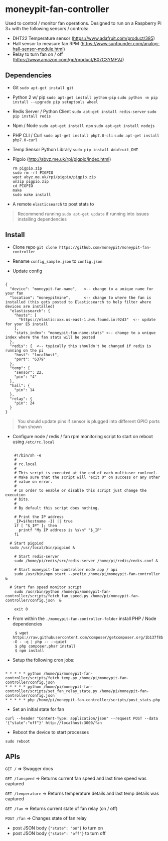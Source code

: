 # moneypit-fan-controller

Used to control / monitor fan operations.  Designed to run on a Raspberry Pi 3+ with the following sensors / controls:

- DHT22 Temperature sensor (https://www.adafruit.com/product/385)
- Hall sensor to measure fan RPM (https://www.sunfounder.com/analog-hall-sensor-module.html)
- Relay to turn fan on / off (https://www.amazon.com/gp/product/B07C3YMFVJ)


## Dependencies

- Git
   `sudo apt-get install git`

- Python 2 w/ pip
  `sudo apt-get install python-pip`
  `sudo python -m pip install --upgrade pip setuptools wheel`

- Redis Server / Python Client
   `sudo apt-get install redis-server`
   `sudo pip install redis`

- Npm / Node
   `sudo apt-get install npm`
   `sudo apt-get install nodejs`

- PHP CLI / Curl
   `sudo apt-get install php7.0-cli`
   `sudo apt-get install php7.0-curl`

- Temp Sensor Python Library
  `sudo pip install Adafruit_DHT`

- Pigpio (http://abyz.me.uk/rpi/pigpio/index.html)

  ```
  rm pigpio.zip
  sudo rm -rf PIGPIO
  wget abyz.me.uk/rpi/pigpio/pigpio.zip
  unzip pigpio.zip
  cd PIGPIO
  make
  sudo make install
  ```

- A remote `elasticsearch` to post stats to

> Recommend running `sudo apt-get update` if running into issues installing dependencies

## Install

- Clone repo `git clone https://github.com/moneypit/moneypit-fan-controller`

- Rename `config_sample.json` to `config.json`

- Update config

```

{
  "device": "moneypit-fan-name",   <-- change to a unique name for your fan
  "location": "moneypitmine",      <-- change to where the fan is installed (this gets posted to Elasticsearch to help filter where devices are installed)
  "elasticsearch": {
    "hosts": [
      "https://elastic:xxx.us-east-1.aws.found.io:9243"  <-- update for your ES install
    ],
    "stats_index": "moneypit-fan-name-stats" <-- change to a unique index where the fan stats will be posted
  },
  "redis": {  <-- typically this shouldn't be changed if redis is running on the pi
    "host": "localhost",
    "port": "6379"
  },
  "temp": {
    "sensor": 22,
    "pin": "4"
  },
  "hall": {
    "pin": 14
  },
  "relay": {
    "pin": 24
  }
}

```

> You should update pins if sensor is plugged into different GPIO ports than shown

- Configure node / redis / fan rpm monitoring script to start on reboot using `/etc/rc.local`

```

	#!/bin/sh -e
	#
	# rc.local
	#
	# This script is executed at the end of each multiuser runlevel.
	# Make sure that the script will "exit 0" on success or any other
	# value on error.
	#
	# In order to enable or disable this script just change the execution
	# bits.
	#
	# By default this script does nothing.

	# Print the IP address
	_IP=$(hostname -I) || true
	if [ "$_IP" ]; then
	  printf "My IP address is %s\n" "$_IP"
	fi

  # Start pigpiod
  sudo /usr/local/bin/pigpiod &

	# Start redis-server
	sudo /home/pi/redis/src/redis-server /home/pi/redis/redis.conf &

	# Start moneypit-fan-controller node app / api
	sudo /usr/bin/npm start --prefix /home/pi/moneypit-fan-controller &

  # Start fan speed monitor script
	sudo /usr/bin/python /home/pi/moneypit-fan-controller/scripts/fetch_fan_speed.py /home/pi/moneypit-fan-controller/config.json  &

	exit 0

```

- From within the `./moneypit-fan-controller-folder` install PHP / Node dependencies

  ```
   $ wget https://raw.githubusercontent.com/composer/getcomposer.org/1b137f8bf6db3e79a38a5bc45324414a6b1f9df2/web/installer -O - -q | php -- --quiet
   $ php composer.phar install
   $ npm install
  ```

- Setup the following cron jobs:

```

* * * * * python /home/pi/moneypit-fan-controller/scripts/fetch_temp.py /home/pi/moneypit-fan-controller/config.json
* * * * * python /home/pi/moneypit-fan-controller/scripts/set_fan_relay_state.py /home/pi/moneypit-fan-controller/config.json
* * * * * php /home/pi/moneypit-fan-controller/scripts/post_stats.php

```

- Set an initial state for fan

```
curl --header "Content-Type: application/json" --request POST --data '{"state":"off"}' http://localhost:3000/fan
```

- Reboot the device to start processes

```
sudo reboot
```

## APIs

`GET /` => Swagger docs

`GET /fanspeed` => Returns current fan speed and last time speed was captured

`GET /temperature` => Returns temperature details and last temp details was captured

`GET /fan` => Returns current state of fan relay (on / off)

`POST /fan` => Changes state of fan relay
  - post JSON body `{"state": "on"}` to turn on
  - post JSON body `{"state": "off"}` to turn off
